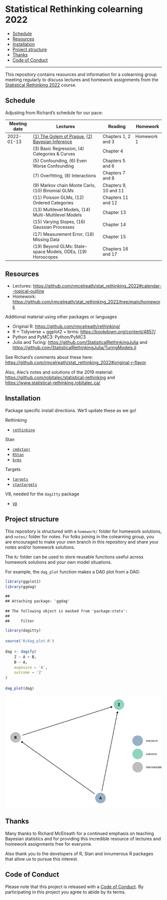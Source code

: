 Statistical Rethinking colearning 2022
================

-   [Schedule](#schedule)
-   [Resources](#resources)
-   [Installation](#installation)
-   [Project structure](#project-structure)
-   [Thanks](#thanks)
-   [Code of Conduct](#code-of-conduct)

------------------------------------------------------------------------

This repository contains resources and information for a colearning
group meeting regularly to discuss lectures and homework assignments
from the [Statistical Rethinking
2022](https://github.com/rmcelreath/stat_rethinking_2022) course.

## Schedule

Adjusting from Richard’s schedule for our pace:

| Meeting date | Lectures                                                                                                                                                                       | Reading               | Homework   |
|--------------|--------------------------------------------------------------------------------------------------------------------------------------------------------------------------------|-----------------------|------------|
| 2022-01-13   | [(1) The Golem of Prague](https://youtu.be/cclUd_HoRlo), [(2) Bayesian Inference](https://www.youtube.com/watch?v=guTdrfycW2Q&list=PLDcUM9US4XdMROZ57-OIRtIK0aOynbgZN&index=2) | Chapters 1, 2 and 3   | Homework 1 |
|              | \(3\) Basic Regression, (4) Categories & Curves                                                                                                                                | Chapter 4             |            |
|              | \(5\) Confounding, (6) Even Worse Confounding                                                                                                                                  | Chapters 5 and 6      |            |
|              | \(7\) Overfitting, (8) Interactions                                                                                                                                            | Chapters 7 and 8      |            |
|              | \(9\) Markov chain Monte Carlo, (10) Binomial GLMs                                                                                                                             | Chapters 9, 10 and 11 |            |
|              | \(11\) Poisson GLMs, (12) Ordered Categories                                                                                                                                   | Chapters 11 and 12    |            |
|              | \(13\) Multilevel Models, (14) Multi-Multilevel Models                                                                                                                         | Chapter 13            |            |
|              | \(15\) Varying Slopes, (16) Gaussian Processes                                                                                                                                 | Chapter 14            |            |
|              | \(17\) Measurement Error, (18) Missing Data                                                                                                                                    | Chapter 15            |            |
|              | \(19\) Beyond GLMs: State-space Models, ODEs, (19) Horoscopes                                                                                                                  | Chapters 16 and 17    |            |

## Resources

-   Lectures:
    <https://github.com/rmcelreath/stat_rethinking_2022#calendar--topical-outline>
-   Homework:
    <https://github.com/rmcelreath/stat_rethinking_2022/tree/main/homework>

Additional material using other packages or languages

-   Original R: <https://github.com/rmcelreath/rethinking/>
-   R + Tidyverse + ggplot2 + brms: <https://bookdown.org/content/4857/>
-   Python and PyMC3: Python/PyMC3
-   Julia and Turing: <https://github.com/StatisticalRethinkingJulia>
    and <https://github.com/StatisticalRethinkingJulia/TuringModels.jl>

See Richard’s comments about these here:
<https://github.com/rmcelreath/stat_rethinking_2022#original-r-flavor>

Also, Alec’s notes and solutions of the 2019 material:
<https://github.com/robitalec/statistical-rethinking> and
<https://www.statistical-rethinking.robitalec.ca/>

## Installation

Package specific install directions. We’ll update these as we go!

Rethinking

-   [`rethinking`](https://github.com/rmcelreath/rethinking#installation)

Stan

-   [`cmdstanr`](https://mc-stan.org/cmdstanr/articles/cmdstanr.html)
-   [`RStan`](https://github.com/stan-dev/rstan/wiki/RStan-Getting-Started)
-   [`brms`](r/brms/#how-do-i-install-brms)

Targets

-   [`targets`](https://github.com/ropensci/targets/#installation)
-   [`stantargets`](https://github.com/ropensci/stantargets/#installation)

V8, needed for the `dagitty` package

-   [`V8`](https://github.com/jeroen/v8#installation)

## Project structure

This repository is structured with a `homework/` folder for homework
solutions, and `notes/` folder for notes. For folks joining in the
colearning group, you are encouraged to make your own branch in this
repository and share your notes and/or homework solutions.

The `R/` folder can be used to store reusable functions useful across
homework solutions and your own model situations.

For example, the `dag_plot` function makes a DAG plot from a DAG:

``` r
library(ggplot2)
library(ggdag)
```

    ## 
    ## Attaching package: 'ggdag'

    ## The following object is masked from 'package:stats':
    ## 
    ##     filter

``` r
library(dagitty)

source('R/dag_plot.R')

dag <- dagify(
    Z ~ A + B,
    B ~ A,
    exposure = 'A',
    outcome = 'Z'
)

dag_plot(dag)
```

![](graphics/readme_dag-1.png)<!-- -->

## Thanks

Many thanks to Richard McElreath for a continued emphasis on teaching
Bayesian statistics and for providing this incredible resource of
lectures and homework assignments free for everyone.

Also thank you to the developers of R, Stan and innumerous R packages
that allow us to pursue this interest.

## Code of Conduct

Please note that this project is released with a [Code of
Conduct](CODE_OF_CONDUCT.md). By participating in this project you agree
to abide by its terms.
